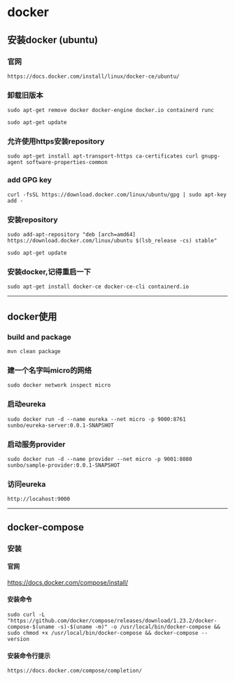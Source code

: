 



# docker

## 安装docker (ubuntu)
### 官网
`https://docs.docker.com/install/linux/docker-ce/ubuntu/`
### 卸载旧版本
`sudo apt-get remove docker docker-engine docker.io containerd runc`

`sudo apt-get update`

### 允许使用https安装repository
`sudo apt-get install apt-transport-https ca-certificates curl gnupg-agent software-properties-common`

### add GPG key
`curl -fsSL https://download.docker.com/linux/ubuntu/gpg | sudo apt-key add -`

### 安装repository
`sudo add-apt-repository "deb [arch=amd64] https://download.docker.com/linux/ubuntu $(lsb_release -cs) stable" `

`sudo apt-get update`

### 安装docker,记得重启一下
`sudo apt-get install docker-ce docker-ce-cli containerd.io`

-------

## docker使用
### build and package

`mvn clean package`

### 建一个名字叫micro的网络

`sudo docker network inspect micro`

### 启动eureka 
`sudo docker run -d --name eureka --net micro -p 9000:8761 sunbo/eureka-server:0.0.1-SNAPSHOT`

### 启动服务provider
`sudo docker run -d --name provider --net micro -p 9001:8080 sunbo/sample-provider:0.0.1-SNAPSHOT`

### 访问eureka

`http://locahost:9000`


---

## docker-compose
 
### 安装 
#### 官网

 https://docs.docker.com/compose/install/
 
#### 安装命令

`sudo curl -L "https://github.com/docker/compose/releases/download/1.23.2/docker-compose-$(uname -s)-$(uname -m)" -o /usr/local/bin/docker-compose && sudo chmod +x /usr/local/bin/docker-compose && docker-compose --version`

#### 安装命令行提示 

`https://docs.docker.com/compose/completion/`






